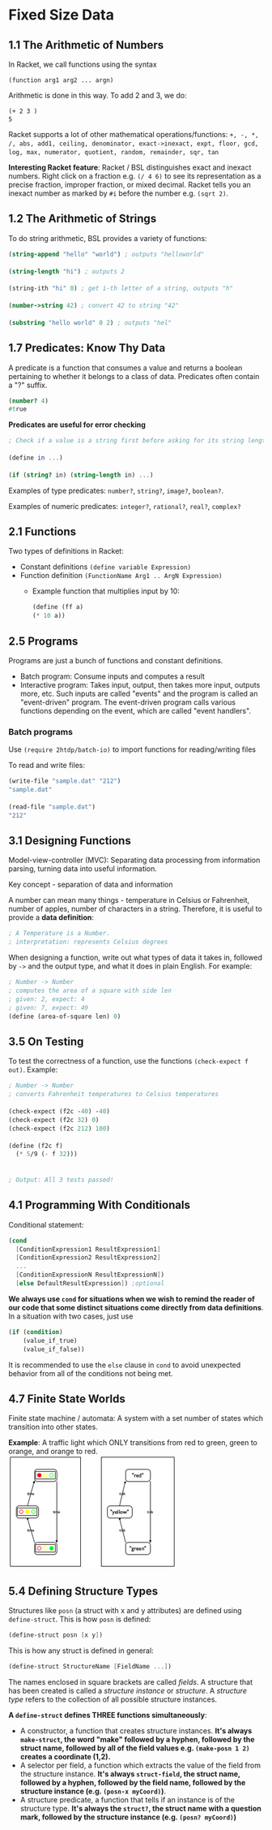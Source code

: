 # Fixed Size Data
## 1.1 The Arithmetic of Numbers
In Racket, we call functions using the syntax
```
(function arg1 arg2 ... argn)
```
Arithmetic is done in this way. To add 2 and 3, we do:
```
(+ 2 3 )
5
```

Racket supports a lot of other mathematical operations/functions: ```+, -, *, /, abs, add1, ceiling, denominator, exact->inexact, expt, floor, gcd, log, max, numerator, quotient, random, remainder, sqr, tan```

**Interesting Racket feature**: Racket / BSL distinguishes exact and inexact numbers. Right click on a fraction e.g. `(/ 4 6)` to see its representation as a precise fraction, improper fraction, or mixed decimal. Racket tells you an inexact number as marked by `#i` before the number e.g. `(sqrt 2)`.  
## 1.2 The Arithmetic of Strings
To do string arithmetic, BSL provides a variety of functions:
``` scheme
(string-append "hello" "world") ; outputs "helloworld"

(string-length "hi") ; outputs 2

(string-ith "hi" 0) ; get i-th letter of a string, outputs "h"

(number->string 42) ; convert 42 to string "42"

(substring "hello world" 0 2) ; outputs "hel"
```

## 1.7 Predicates: Know Thy Data
A predicate is a function that consumes a value and returns a boolean pertaining to whether it belongs to a class of data. Predicates often contain a "?" suffix.
``` scheme
(number? 4)
#true
```
**Predicates are useful for error checking**
``` scheme
; Check if a value is a string first before asking for its string length

(define in ...)
 
(if (string? in) (string-length in) ...)
```

Examples of type predicates: `number?`, `string?`, `image?`, `boolean?`.

Examples of numeric predicates:
`integer?`, `rational?`, `real?`, `complex?`

## 2.1 Functions
Two types of definitions in Racket:
- Constant definitions `(define variable Expression)`
- Function definition `(FunctionName Arg1 .. ArgN Expression)`
    - Example function that multiplies input by 10: 
    
        ``` scheme
        (define (ff a)
        (* 10 a))
        ```

## 2.5 Programs
Programs are just a bunch of functions and constant definitions.
- Batch program: Consume inputs and computes a result
- Interactive program: Takes input, output, then takes more input, outputs more, etc. Such inputs are called "events" and the program is called an "event-driven" program. The event-driven program calls various functions depending on the event, which are called "event handlers".

### Batch programs
Use `(require 2htdp/batch-io)` to import functions for reading/writing files

To read and write files:
``` scheme
(write-file "sample.dat" "212")
"sample.dat"

(read-file "sample.dat")
"212"
```


## 3.1 Designing Functions
Model-view-controller (MVC): Separating data processing from information parsing, turning data into useful information.

Key concept - separation of data and information

A number can mean many things - temperature in Celsius or Fahrenheit, number of apples, number of characters in a string. Therefore, it is useful to provide a **data definition**:
``` scheme
; A Temperature is a Number.
; interpretation: represents Celsius degrees
```

When designing a function, write out what types of data it takes in, followed by `->` and the output type, and what it does in plain English. For example:
``` scheme
; Number -> Number
; computes the area of a square with side len 
; given: 2, expect: 4
; given: 7, expect: 49
(define (area-of-square len) 0)
```

## 3.5 On Testing
To test the correctness of a function, use the functions `(check-expect f out)`. Example:
``` scheme
; Number -> Number
; converts Fahrenheit temperatures to Celsius temperatures 
 
(check-expect (f2c -40) -40)
(check-expect (f2c 32) 0)
(check-expect (f2c 212) 100)
 
(define (f2c f)
  (* 5/9 (- f 32)))


; Output: All 3 tests passed!
```

## 4.1 Programming With Conditionals
Conditional statement:
``` scheme
(cond
  [ConditionExpression1 ResultExpression1]
  [ConditionExpression2 ResultExpression2]
  ... 
  [ConditionExpressionN ResultExpressionN])
  [else DefaultResultExpression]) ;optional

```

**We always use `cond` for situations when we wish to remind the reader of our code that some distinct situations come directly from data definitions**. In a situation with two cases, just use 
```scheme
(if (condition) 
    (value_if_true) 
    (value_if_false))
```

It is recommended to use the `else` clause in `cond` to avoid unexpected behavior from all of the conditions not being met.

## 4.7 Finite State Worlds
Finite state machine / automata: A system with a set number of states which transition into other states. 

**Example**: A traffic light which ONLY transitions from red to green, green to orange, and orange to red. 
<img src="trafficLight.png">

## 5.4 Defining Structure Types
Structures like `posn` (a struct with x and y attributes) are defined using `define-struct`. This is how `posn` is defined:
``` scheme
(define-struct posn [x y])
```

This is how any struct is defined in general:
``` scheme
(define-struct StructureName [FieldName ...])
```

The names enclosed in square brackets are called *fields*. A structure that has been created is called a *structure instance* or *structure*. A *structure type* refers to the collection of all possible structure instances.

**A `define-struct` defines THREE functions simultaneously**:
- A constructor, a function that creates structure instances. **It's always `make-struct`, the word "make" followed by a hyphen, followed by the struct name, followed by all of the field values e.g. `(make-posn 1 2)` creates a coordinate (1,2).**
- A selector per field, a function which extracts the value of the field from the structure instance. **It's always `struct-field`, the struct name, followed by a hyphen, followed by the field name, followed by the structure instance (e.g. `(posn-x myCoord)`)**.
- A structure predicate, a function that tells if an instance is of the structure type. **It's always the `struct?`, the struct name with a question mark, followed by the structure instance (e.g. `(posn? myCoord)`)**


